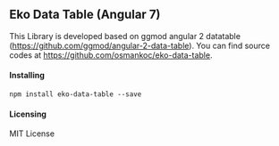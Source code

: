 ## Eko Data Table (Angular 7)

This Library is developed based on ggmod angular 2 datatable (https://github.com/ggmod/angular-2-data-table). You can find source codes at https://github.com/osmankoc/eko-data-table.

#### Installing

`npm install eko-data-table --save`

#### Licensing
MIT License


